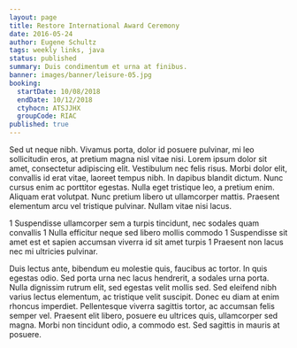 ```yaml
---
layout: page
title: Restore International Award Ceremony
date: 2016-05-24
author: Eugene Schultz
tags: weekly links, java
status: published
summary: Duis condimentum et urna at finibus.
banner: images/banner/leisure-05.jpg
booking:
  startDate: 10/08/2018
  endDate: 10/12/2018
  ctyhocn: ATSJJHX
  groupCode: RIAC
published: true
---
```

Sed ut neque nibh. Vivamus porta, dolor id posuere pulvinar, mi leo sollicitudin eros, at pretium magna nisl vitae nisi. Lorem ipsum dolor sit amet, consectetur adipiscing elit. Vestibulum nec felis risus. Morbi dolor elit, convallis id erat vitae, laoreet tempus nibh. In dapibus blandit dictum. Nunc cursus enim ac porttitor egestas. Nulla eget tristique leo, a pretium enim. Aliquam erat volutpat. Nunc pretium libero ut ullamcorper mattis. Praesent elementum arcu vel tristique pulvinar. Nullam vitae nisi lacus.

1 Suspendisse ullamcorper sem a turpis tincidunt, nec sodales quam convallis
1 Nulla efficitur neque sed libero mollis commodo
1 Suspendisse sit amet est et sapien accumsan viverra id sit amet turpis
1 Praesent non lacus nec mi ultricies pulvinar.

Duis lectus ante, bibendum eu molestie quis, faucibus ac tortor. In quis egestas odio. Sed porta urna nec lacus hendrerit, a sodales urna porta. Nulla dignissim rutrum elit, sed egestas velit mollis sed. Sed eleifend nibh varius lectus elementum, ac tristique velit suscipit. Donec eu diam at enim rhoncus imperdiet. Pellentesque viverra sagittis tortor, ac accumsan felis semper vel. Praesent elit libero, posuere eu ultrices quis, ullamcorper sed magna. Morbi non tincidunt odio, a commodo est. Sed sagittis in mauris at posuere.

